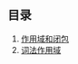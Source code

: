 ##  目录
1. [作用域和闭包](https://github.com/tanhrepo/blog/issues/2)
2. [词法作用域](https://github.com/tanhrepo/blog/issues/3)

